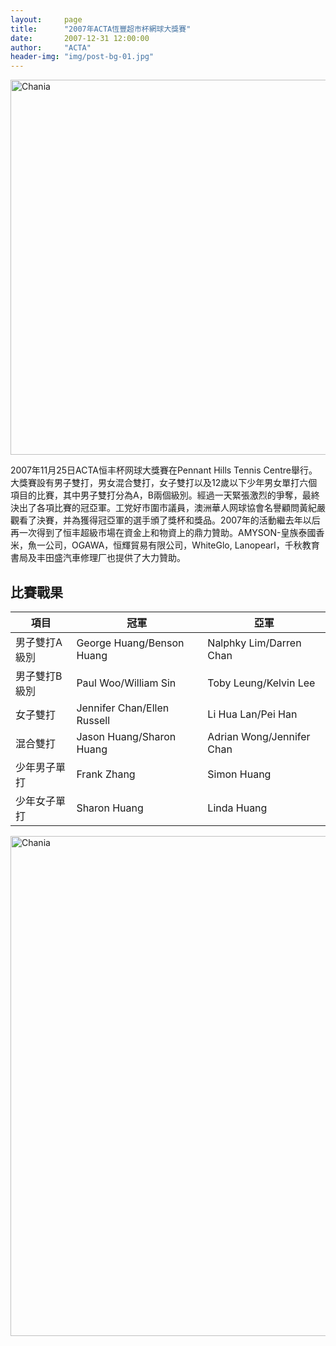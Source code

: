 ```yaml
---
layout:     page
title:      "2007年ACTA恆豐超市杯網球大獎賽"
date:       2007-12-31 12:00:00
author:     "ACTA"
header-img: "img/post-bg-01.jpg"
---
```

<div class="container">
    <img class="img-responsive" src="{{ site.baseurl }}/img/2007-poster.jpg" alt="Chania" width="600" />
</div>
<p>2007年11月25日ACTA恒丰杯网球大獎賽在Pennant Hills Tennis Centre舉行。大獎賽設有男子雙打，男女混合雙打，女子雙打以及12歲以下少年男女單打六個項目的比賽，其中男子雙打分為A，B兩個級別。經過一天緊張激烈的爭奪，最終決出了各項比賽的冠亞軍。工党好市圍市議員，澳洲華人网球協會名譽顧問黃紀嚴觀看了決賽，并為獲得冠亞軍的選手頒了獎杯和獎品。2007年的活動繼去年以后再一次得到了恒丰超級市場在資金上和物資上的鼎力贊助。AMYSON-皇族泰國香米，魚一公司，OGAWA，恒輝貿易有限公司，WhiteGlo, Lanopearl，千秋教育書局及丰田盛汽車修理厂也提供了大力贊助。</p>
<div class="container">
    <h2>比賽戰果</h2>
    <table class="table">
        <thead>
            <tr>
                <th>項目</th>
                <th>冠軍</th>
                <th>亞軍</th>
            </tr>
        </thead>
        <tbody>
            <tr>
                <td>男子雙打A級別</td>
                <td>George Huang/Benson Huang</td>
                <td>Nalphky Lim/Darren Chan</td>
            </tr>
            <tr>
                <td>男子雙打B級別</td>
                <td>Paul Woo/William Sin</td>
                <td>Toby Leung/Kelvin Lee</td>
            </tr>
            <tr>
                <td>女子雙打</td>
                <td>Jennifer Chan/Ellen Russell</td>
                <td>Li Hua Lan/Pei Han</td>
            </tr>
            <tr>
                <td>混合雙打</td>
                <td>Jason Huang/Sharon Huang</td>
                <td>Adrian Wong/Jennifer Chan</td>
            </tr>
            <tr>
                <td>少年男子單打</td>
                <td>Frank Zhang</td>
                <td>Simon Huang</td>
            </tr>
            <tr>
                <td>少年女子單打</td>
                <td>Sharon Huang</td>
                <td>Linda Huang</td>
            </tr>
        </tbody>
    </table>
    <img class="img-responsive" src="{{ site.baseurl }}/img/2007-photo.jpg" alt="Chania" width="800" />
</div>
